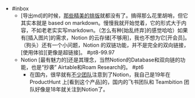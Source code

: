 - #inbox
    - [导出md]的时候，[那些精美的排版](https://www.zhihu.com/question/444935226/answer/2450182557)就都没有了。搞得那么花里胡哨，但它其实本就是 based on markdown。慢慢我就开始觉着，它的形式大于内容，不如老老实实写markdown。（怎么有种[始乱终弃]的感觉哈哈）如果有[插入图片]的需求，Notion 的云存储[不够用]，我也不想为它[开会员]。（狗头）还有一个小问题，Notion 的双链功能，并不是完全的双向链接，[使用体验][更像是超链接]。 #pt8-99.97
    - Notion [最有魅力的]还是其理念，当然Notion的Database和双向链的功能，也是“抄袭” Airtable和Roam Research的。 #pt6
        - 在国内，很早就有[不少团队](https://zhuanlan.zhihu.com/p/387077732)注意到了Notion，我自己是19年在 ProductHunt 上[看到这个产品]的，国内的飞书团队和 Teambition 团队好像是18年就关注到Notion了。

